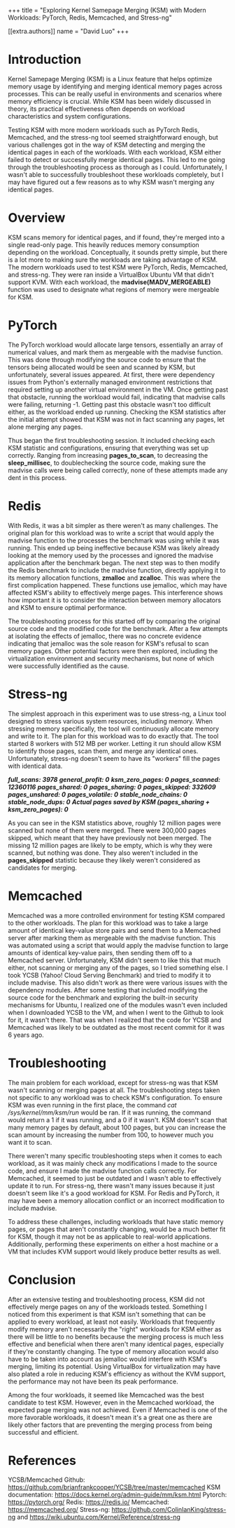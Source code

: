 ﻿+++ 
title = "Exploring Kernel Samepage Merging (KSM) with Modern Workloads: PyTorch, Redis, Memcached, and Stress-ng" 

[[extra.authors]] 
name = "David Luo" 
+++

# Introduction
Kernel Samepage Merging (KSM) is a Linux feature that helps optimize memory usage by identifying and merging identical memory pages across processes. This can be really useful in environments and scenarios where memory efficiency is crucial. While KSM has been widely discussed in theory, its practical effectiveness often depends on workload characteristics and system configurations.

Testing KSM with more modern workloads such as PyTorch Redis, Memcached, and the stress-ng tool seemed straightforward enough, but various challenges got in the way of KSM detecting and merging the identical pages in each of the workloads. With each workload, KSM either failed to detect or successfully merge identical pages. This led to me going through the troubleshooting process as thorough as I could. Unfortunately, I wasn't able to successfully troubleshoot these workloads completely, but I may have figured out a few reasons as to why KSM wasn't merging any identical pages.


# Overview
KSM scans memory for identical pages, and if found, they're merged into a single read-only page. This heavily reduces memory consumption depending on the workload. Conceptually, it sounds pretty simple, but there is a lot more to making sure the workloads are taking advantage of KSM. The modern workloads used to test KSM were PyTorch, Redis, Memcached, and stress-ng. They were ran inside a VirtualBox Ubuntu VM that didn't support KVM. With each workload, the **madvise(MADV_MERGEABLE)** function  was used to designate what regions of memory were mergeable for KSM.


# PyTorch
The PyTorch workload would allocate large tensors, essentially an array of numerical values, and mark them as mergeable with the madvise function. This was done through modifying the source code to ensure that the tensors being allocated would be seen and scanned by KSM, but unfortunately, several issues appeared. At first, there were dependency issues from Python's externally managed environment restrictions that required setting up another virtual environment in the VM. Once getting past that obstacle, running the workload would fail, indicating that madvise calls were failing, returning -1. Getting past this obstacle wasn't too difficult either, as the workload ended up running. Checking the KSM statistics after the initial attempt showed that KSM was not in fact scanning any pages, let alone merging any pages.

Thus began the first troubleshooting session. It included checking each KSM statistic and configurations, ensuring that everything was set up correctly. Ranging from increasing **pages_to_scan**, to decreasing the **sleep_millisec**, to doublechecking the source code, making sure the madvise calls were being called correctly, none of these attempts made any dent in this process. 
 
 
# Redis
With Redis, it was a bit simpler as there weren't as many challenges. The original plan for this workload was to write a script that would apply the madvise function to the processes the benchmark was using while it was running. This ended up being ineffective because KSM was likely already looking at the memory used by the processes and ignored the madvise application after the benchmark began. The next step was to then modify the Redis benchmark to include the madvise function, directly applying it to its memory allocation functions, **zmalloc** and **zcalloc**. This was where the first complication happened. These functions use jemalloc, which may have affected KSM's ability to effectively merge pages. This interference shows how important it is to consider the interaction between memory allocators and KSM to ensure optimal performance.

The troubleshooting process for this started off by comparing the original source code and the modified code for the benchmark. After a few attempts at isolating the effects of jemalloc, there was no concrete evidence indicating that jemalloc was the sole reason for KSM's refusal to scan memory pages. Other potential factors were then explored, including the virtualization environment and  security mechanisms, but none of which were successfully identified as the cause.


# Stress-ng
The simplest approach in this experiment was to use stress-ng, a Linux tool designed to stress various system resources, including memory. When stressing memory specifically, the tool will continuously allocate memory and write to it. The plan for this workload was to do exactly that. The tool started 8 workers with 512 MB per worker. Letting it run should allow KSM to identify those pages, scan them, and merge any identical ones. Unfortunately, stress-ng doesn't seem to have its "workers" fill the pages with identical data.

**_full_scans: 3978_**
**_general_profit: 0_**
**_ksm_zero_pages: 0_**
**_pages_scanned: 12360116_**
**_pages_shared: 0_**
**_pages_sharing: 0_**
**_pages_skipped: 332609_**
**_pages_unshared: 0_**
**_pages_volatile: 0_**
**_stable_node_chains: 0_**
**_stable_node_dups: 0_**
**_Actual pages saved by KSM (pages_sharing + ksm_zero_pages): 0_**


As you can see in the KSM statistics above, roughly 12 million pages were scanned but none of them were merged. There were 300,000 pages skipped, which meant that they have previously not been merged. The missing 12 million pages are likely to be empty, which is why they were scanned, but nothing was done. They also weren't included in the **pages_skipped** statistic because they likely weren't considered as candidates for merging.

# Memcached
Memcached was a more controlled environment for testing KSM compared to the other workloads. The plan for this workload was to take a large amount of identical key-value store pairs and send them to a Memcached server after marking them as mergeable with the madvise function. This was automated using a script that would apply the madvise function to large amounts of identical key-value pairs, then sending them off to a Memcached server. Unfortunately, KSM didn't seem to like this that much either, not scanning or merging any of the pages, so I tried something else. I took YCSB (Yahoo! Cloud Serving Benchmark) and tried to modify it to include madvise. This also didn't work as there were various issues with the dependency modules. After some testing that included modifying the source code for the benchmark and exploring the built-in security mechanisms for Ubuntu, I realized one of the modules wasn't even included when I downloaded YCSB to the VM, and when I went to the Github to look for it, it wasn't there. That was when I realized that the code for YCSB and Memcached was likely to be outdated as the most recent commit for it was 6 years ago.

# Troubleshooting
The main problem for each workload, except for stress-ng was that KSM wasn't scanning or merging pages at all. The troubleshooting steps taken not specific to any workload was to check KSM's configuration. To ensure KSM was even running in the first place, the command _cat /sys/kernel/mm/ksm/run_ would be ran. If it was running, the command would return a 1 if it was running, and a 0 if it wasn't. KSM doesn't scan that many memory pages by default, about 100 pages, but you can increase the scan amount by increasing the number from 100, to however much you want it to scan.

There weren't many specific troubleshooting steps when it comes to each workload, as it was mainly check any modifications I made to the source code, and ensure I made the madvise function calls correctly. For Memcached, it seemed to just be outdated and I wasn't able to effectively update it to run. For stress-ng, there wasn't many issues because it just doesn't seem like it's a good workload for KSM. For Redis and PyTorch, it may have been a memory allocation conflict or an incorrect modification to include madvise.
 
To address these challenges, including workloads that have static memory pages, or pages that aren't constantly changing, would be a much better fit for KSM, though it may not be as applicable to real-world applications. Additionally, performing these experiments on either a host machine or a VM that includes KVM support would likely produce better results as well. 

# Conclusion
After an extensive testing and troubleshooting process, KSM did not effectively merge pages on any of the workloads tested. Something I noticed from this experiment is that KSM isn't something that can be applied to every workload, at least not easily. Workloads that frequently modify memory aren't necessarily the "right" workloads for KSM either as there will be little to no benefits because the merging process is much less effective and beneficial when there aren't many identical pages, especially if they're constantly changing. The type of memory allocation would also have to be taken into account as jemalloc would interfere with KSM's merging, limiting its potential. Using VirtualBox for virtualization may have also plated a role in reducing KSM's efficiency as without the KVM support, the performance may not have been its peak performance. 

Among the four workloads, it seemed like Memcached was the best candidate to test KSM. However, even in the Memcached workload, the expected page merging was not achieved. Even if Memcached is one of the more favorable workloads, it doesn't mean it's a great one as there are likely other factors that are preventing the merging process from being successful and efficient. 


# References
YCSB/Memcached Github: https://github.com/brianfrankcooper/YCSB/tree/master/memcached
KSM documentation: https://docs.kernel.org/admin-guide/mm/ksm.html
Pytorch: https://pytorch.org/
Redis: https://redis.io/
Memcached: https://memcached.org/
Stress-ng: https://github.com/ColinIanKing/stress-ng and https://wiki.ubuntu.com/Kernel/Reference/stress-ng
